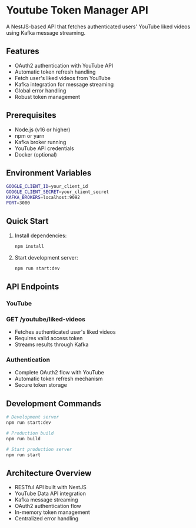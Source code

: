 
# Youtube Token Manager API

A NestJS-based API that fetches authenticated users' YouTube liked videos using Kafka message streaming.

## Features

- OAuth2 authentication with YouTube API
- Automatic token refresh handling
- Fetch user's liked videos from YouTube
- Kafka integration for message streaming
- Global error handling
- Robust token management

## Prerequisites

- Node.js (v16 or higher)
- npm or yarn
- Kafka broker running
- YouTube API credentials
- Docker (optional)

## Environment Variables

```bash
GOOGLE_CLIENT_ID=your_client_id
GOOGLE_CLIENT_SECRET=your_client_secret
KAFKA_BROKERS=localhost:9092
PORT=3000
```

## Quick Start
1. Install dependencies:
   ```bash
   npm install
   ```
2. Start development server:
    ```bash
    npm run start:dev
    ```
## API Endpoints
### YouTube
### GET /youtube/liked-videos

- Fetches authenticated user's liked videos
- Requires valid access token
- Streams results through Kafka
  
### Authentication
- Complete OAuth2 flow with YouTube
- Automatic token refresh mechanism
- Secure token storage
  
## Development Commands
```bash
# Development server
npm run start:dev

# Production build
npm run build

# Start production server
npm run start
```

## Architecture Overview
- RESTful API built with NestJS
- YouTube Data API integration
- Kafka message streaming
- OAuth2 authentication flow
- In-memory token management
- Centralized error handling